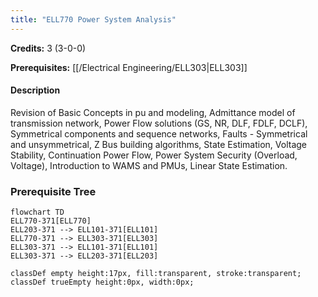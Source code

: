 ```yaml
---
title: "ELL770 Power System Analysis"
---
```

**Credits:** 3 (3-0-0)

**Prerequisites:** [[/Electrical Engineering/ELL303|ELL303]]

#### Description
Revision of Basic Concepts in pu and modeling, Admittance model of transmission network, Power Flow solutions (GS, NR, DLF, FDLF, DCLF), Symmetrical components and sequence networks, Faults - Symmetrical and unsymmetrical, Z Bus building algorithms, State Estimation, Voltage Stability, Continuation Power Flow, Power System Security (Overload, Voltage), Introduction to WAMS and PMUs, Linear State Estimation.

### Prerequisite Tree

```mermaid
flowchart TD
ELL770-371[ELL770]
ELL203-371 --> ELL101-371[ELL101]
ELL770-371 --> ELL303-371[ELL303]
ELL303-371 --> ELL101-371[ELL101]
ELL303-371 --> ELL203-371[ELL203]

classDef empty height:17px, fill:transparent, stroke:transparent;
classDef trueEmpty height:0px, width:0px;
```
